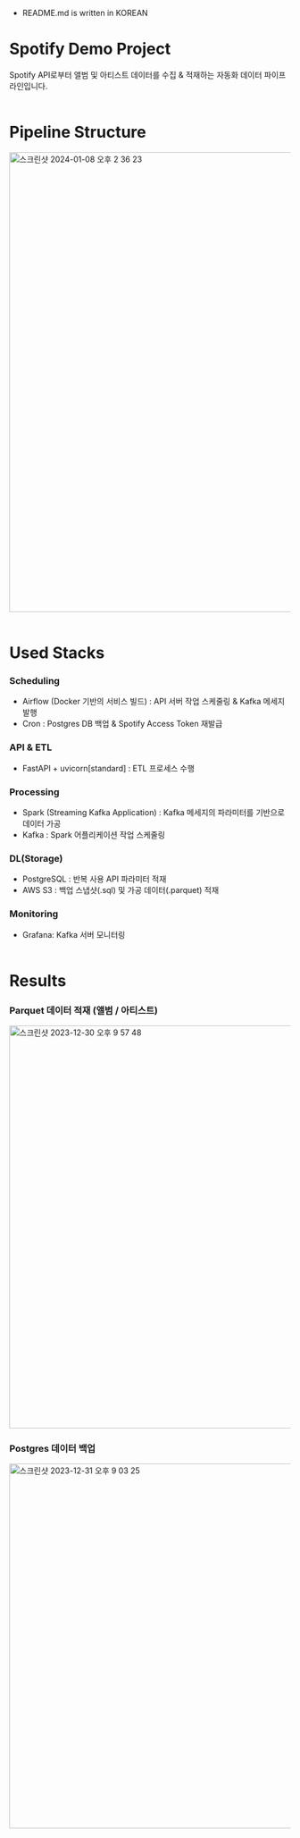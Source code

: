 * README.md is written in KOREAN
# Spotify Demo Project
Spotify API로부터 앨범 및 아티스트 데이터를 수집 & 적재하는 자동화 데이터 파이프라인입니다.<br><br>

# Pipeline Structure
<img width="823" alt="스크린샷 2024-01-08 오후 2 36 23" src="https://github.com/Spotify-DemoProject/docs/assets/130134750/a9d9db20-928b-47d9-8d38-cb93a1be3e8e">
<br><br>

# Used Stacks
### Scheduling
- Airflow (Docker 기반의 서비스 빌드) : API 서버 작업 스케줄링 & Kafka 메세지 발행
- Cron : Postgres DB 백업 & Spotify Access Token 재발급

### API & ETL
- FastAPI + uvicorn[standard] : ETL 프로세스 수행

### Processing
- Spark (Streaming Kafka Application) : Kafka 메세지의 파라미터를 기반으로 데이터 가공
- Kafka : Spark 어플리케이션 작업 스케줄링

### DL(Storage)
- PostgreSQL : 반복 사용 API 파라미터 적재
- AWS S3 : 백업 스냅샷(.sql) 및 가공 데이터(.parquet) 적재

### Monitoring
- Grafana: Kafka 서버 모니터링
<br><br> 

# Results
### Parquet 데이터 적재 (앨범 / 아티스트)
<img width="721" alt="스크린샷 2023-12-30 오후 9 57 48" src="https://github.com/Spotify-DemoProject/docs/assets/130134750/4dfdd9af-da34-4508-aff5-100c8f93206d">

### Postgres 데이터 백업
<img width="653" alt="스크린샷 2023-12-31 오후 9 03 25" src="https://github.com/Spotify-DemoProject/docs/assets/130134750/7d5a4c54-0c16-4f2b-9580-fb6984ec3495">

